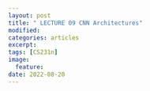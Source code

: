 ```yaml
---
layout: post
title: " LECTURE 09 CNN Architectures"
modified:
categories: articles
excerpt:
tags: [CS231n]
image:
  feature:
date: 2022-08-20
---
```


